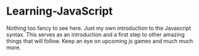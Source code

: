 # Learning-JavaScript

Nothing too fancy to see here. Just my own introduction to the Javascript syntax. This serves as an introduction and a first step to other amazing things that will follow. Keep an eye on upcoming js games and much much more.
